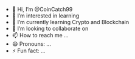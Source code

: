 - 👋 Hi, I’m @CoinCatch99
- 👀 I’m interested in learning
- 🌱 I’m currently learning Crypto and Blockchain
- 💞️ I’m looking to collaborate on 
- 📫 How to reach me ...
- 😄 Pronouns: ...
- ⚡ Fun fact: ...

<!---
CoinCatch99/CoinCatch99 is a ✨ special ✨ repository because its `README.md` (this file) appears on your GitHub profile.
You can click the Preview link to take a look at your changes.
--->
